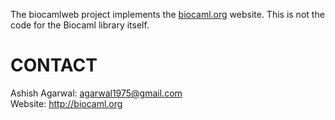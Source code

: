The biocamlweb project implements the
[biocaml.org](http://biocaml.org) website. This is not the code for
the Biocaml library itself.

CONTACT
=======
Ashish Agarwal: <agarwal1975@gmail.com>  
Website: <http://biocaml.org>
